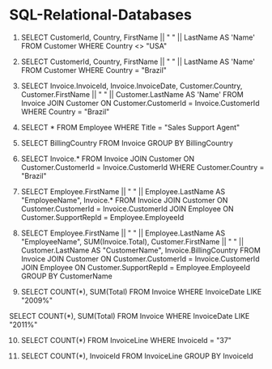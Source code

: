 # SQL-Relational-Databases


1. SELECT  CustomerId, Country, FirstName || " " || LastName AS 'Name' FROM Customer
WHERE Country <> "USA"

2. SELECT  CustomerId, Country, FirstName || " " || LastName AS 'Name' FROM Customer
WHERE Country = "Brazil"

3. SELECT  Invoice.InvoiceId, Invoice.InvoiceDate, Customer.Country, Customer.FirstName || " " || Customer.LastName AS 'Name' 
FROM Invoice
JOIN Customer ON Customer.CustomerId = Invoice.CustomerId
WHERE Country = "Brazil"

4. SELECT  *
FROM Employee
WHERE Title = "Sales Support Agent"

5. SELECT  BillingCountry
FROM Invoice
GROUP BY BillingCountry

6. SELECT  Invoice.*
FROM Invoice
JOIN Customer ON Customer.CustomerId = Invoice.CustomerId
WHERE Customer.Country = "Brazil"

7. SELECT  Employee.FirstName || " " || Employee.LastName AS "EmployeeName", Invoice.*
FROM Invoice
JOIN Customer ON Customer.CustomerId = Invoice.CustomerId
JOIN Employee ON Customer.SupportRepId = Employee.EmployeeId

8. SELECT  Employee.FirstName || " " || Employee.LastName AS "EmployeeName", SUM(Invoice.Total), Customer.FirstName || " " || Customer.LastName AS "CustomerName", Invoice.BillingCountry 
FROM Invoice
JOIN Customer ON Customer.CustomerId = Invoice.CustomerId
JOIN Employee ON Customer.SupportRepId = Employee.EmployeeId
GROUP BY CustomerName

9. SELECT COUNT(*), SUM(Total)
FROM Invoice
WHERE InvoiceDate LIKE "2009%"

SELECT COUNT(*), SUM(Total)
FROM Invoice
WHERE InvoiceDate LIKE "2011%"

10. SELECT COUNT(*)
FROM InvoiceLine
WHERE InvoiceId = "37"

11. SELECT COUNT(*), InvoiceId
FROM InvoiceLine
GROUP BY InvoiceId